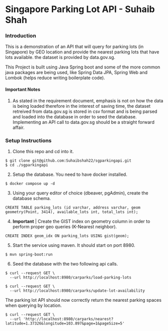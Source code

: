 # Singapore Parking Lot API - Suhaib Shah

### Introduction

This is a demonstration of an API that will query for parking lots (in Singapore) by GEO location and provide the nearest parking lots that have lots available. the dataset is provided by data.gov.sg.

This Project is built using Java Spring boot and some of the more common java packages are being used, like Spring Data JPA, Spring Web and Lombok (helps reduce writing boilerplate code).

#### Important Notes

1. As stated in the requirement document, emphasis is not on how the data is being loaded therefore in the interest of saving time, the dataset retreived from data.gov.sg is stored in csv format and is being parsed and loaded into the database in order to seed the database. Implementing an API call to data.gov.sg should be a straight forward affair.

### Setup Instructions

1. Clone this repo and cd into it.

```
$ git clone git@github.com:Suhaibshah22/sgparkingapi.git
$ cd ./sgparkingapi
```

2. Setup the database. You need to have docker installed.

```
$ docker compose up -d
```

3. Using your query editor of choice (dbeaver, pgAdmin), create the database schema.

```
CREATE TABLE parking_lots (id varchar, address varchar, geom geometry(Point, 3414), available_lots int, total_lots int);
```

4. **Important** | Create the GIST index on geometry column in order to perform proper geo queries (K-Nearest neighbor).

```
CREATE INDEX geom_idx ON parking_lots USING gist(geom);
```

5. Start the service using maven. It should start on port 8980.

```
$ mvn spring-boot:run
```

6. Seed the database with the two following api calls.

```
$ curl --request GET \
  --url http://localhost:8980/carparks/load-parking-lots
```

```
$ curl --request GET \
  --url http://localhost:8980/carparks/update-lot-availability
```

The parking lot API should now correctly return the nearest parking spaces when querying by location.

```
$ curl --request GET \
  --url 'http://localhost:8980/carparks/nearest?latitude=1.37326&longitude=103.897&page=1&pageSize=5'
```
